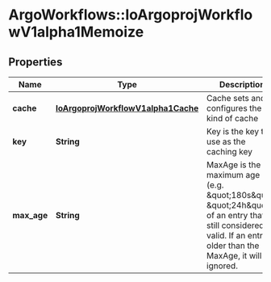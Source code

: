 # ArgoWorkflows::IoArgoprojWorkflowV1alpha1Memoize

## Properties
Name | Type | Description | Notes
------------ | ------------- | ------------- | -------------
**cache** | [**IoArgoprojWorkflowV1alpha1Cache**](IoArgoprojWorkflowV1alpha1Cache.md) | Cache sets and configures the kind of cache | 
**key** | **String** | Key is the key to use as the caching key | 
**max_age** | **String** | MaxAge is the maximum age (e.g. \&quot;180s\&quot;, \&quot;24h\&quot;) of an entry that is still considered valid. If an entry is older than the MaxAge, it will be ignored. | 


